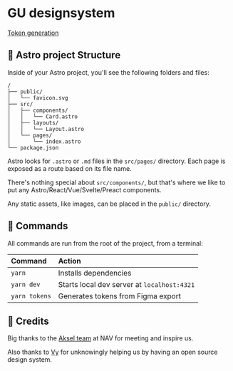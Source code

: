 # GU designsystem

[Token generation](./src/tokens/TOKEN_README.md)

## 🚀 Astro project Structure

Inside of your Astro project, you'll see the following folders and files:

```
/
├── public/
│   └── favicon.svg
├── src/
│   ├── components/
│   │   └── Card.astro
│   ├── layouts/
│   │   └── Layout.astro
│   └── pages/
│       └── index.astro
└── package.json
```

Astro looks for `.astro` or `.md` files in the `src/pages/` directory. Each page is exposed as a route based on its file name.

There's nothing special about `src/components/`, but that's where we like to put any Astro/React/Vue/Svelte/Preact components.

Any static assets, like images, can be placed in the `public/` directory.

## 🧞 Commands

All commands are run from the root of the project, from a terminal:

| Command                   | Action                                           |
| :------------------------ | :----------------------------------------------- |
| `yarn`             | Installs dependencies                            |
| `yarn dev`             | Starts local dev server at `localhost:4321`      |
| `yarn tokens`           | Generates tokens from Figma export          |

## 🙏 Credits

Big thanks to the [Aksel team](https://aksel.nav.no) at NAV for meeting and inspire us. 

Also thanks to [Vy](https://spor.vy.no) for unknowingly helping us by having an open source design system.
